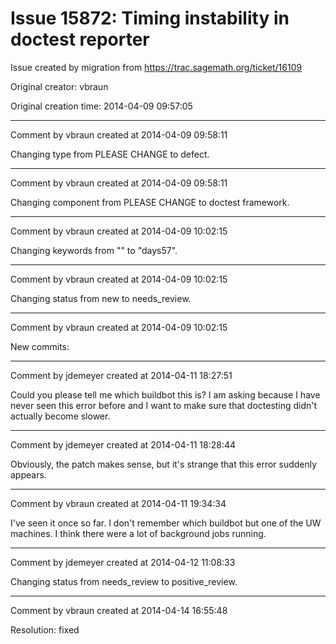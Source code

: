 # Issue 15872: Timing instability in doctest reporter

Issue created by migration from https://trac.sagemath.org/ticket/16109

Original creator: vbraun

Original creation time: 2014-04-09 09:57:05




---

Comment by vbraun created at 2014-04-09 09:58:11

Changing type from PLEASE CHANGE to defect.


---

Comment by vbraun created at 2014-04-09 09:58:11

Changing component from PLEASE CHANGE to doctest framework.


---

Comment by vbraun created at 2014-04-09 10:02:15

Changing keywords from "" to "days57".


---

Comment by vbraun created at 2014-04-09 10:02:15

Changing status from new to needs_review.


---

Comment by vbraun created at 2014-04-09 10:02:15

New commits:


---

Comment by jdemeyer created at 2014-04-11 18:27:51

Could you please tell me which buildbot this is? I am asking because I have never seen this error before and I want to make sure that doctesting didn't actually become slower.


---

Comment by jdemeyer created at 2014-04-11 18:28:44

Obviously, the patch makes sense, but it's strange that this error suddenly appears.


---

Comment by vbraun created at 2014-04-11 19:34:34

I've seen it once so far. I don't remember which buildbot but one of the UW machines. I think there were a lot of background jobs running.


---

Comment by jdemeyer created at 2014-04-12 11:08:33

Changing status from needs_review to positive_review.


---

Comment by vbraun created at 2014-04-14 16:55:48

Resolution: fixed
